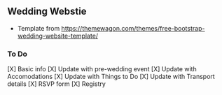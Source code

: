 ## Wedding Webstie

* Template from https://themewagon.com/themes/free-bootstrap-wedding-website-template/

### To Do
[X] Basic info
[X] Update with pre-wedding event
[X] Update with Accomodations 
[X] Update with Things to Do 
[X] Update with Transport details
[X] RSVP form
[X] Registry


